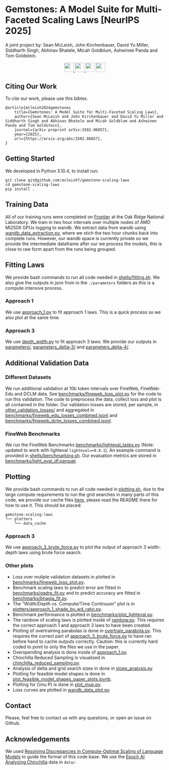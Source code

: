 # Gemstones: A Model Suite for Multi-Faceted Scaling Laws [NeurIPS 2025]
A joint project by: Sean McLeish, John Kirchenbauer, David Yu Miller, Siddharth Singh, Abhinav Bhatele, Micah Goldblum, Ashwinee Panda and Tom Goldstein.

<p align="center">
<a target="_blank" href="https://arxiv.org/abs/2502.06857">
<img style="height:22pt" src="https://img.shields.io/badge/-Paper-B31B1B?style=flat&logo=arxiv">
<a target="_blank" href="https://mcleish7.github.io/gemstone-scaling-laws/">
<img style="height:22pt" src="https://img.shields.io/badge/-🌐%20Website-1E8BC3?style=flat">
<a target="_blank" href="https://huggingface.co/collections/tomg-group-umd/gemstone-models-679408ee3f19f1d4d00e8b10">
<img style="height:22pt" src="https://img.shields.io/badge/-🤗%20Models-red?style=flat"></a>
<a target="_blank" href="https://tinyurl.com/gemstones-colab">
<img style="height:22pt" src="https://img.shields.io/badge/-Colab-F9AB00?style=flat&logo=googlecolab&logoColor=white"></a>
<br>
</p>

## Citing Our Work
To cite our work, please use this bibtex.
```
@article{mcleish2024gemstones
    title={Gemstones: A Model Suite for Multi-Faceted Scaling Laws}, 
    author={Sean McLeish and John Kirchenbauer and David Yu Miller and Siddharth Singh and Abhinav Bhatele and Micah Goldblum and Ashwinee Panda and Tom Goldstein},
    journal={arXiv preprint arXiv:2502.06857},
    year={2025},
    url={https://arxiv.org/abs/2502.06857},
}
```

## Getting Started
We developed in Python 3.10.4, to install run:
```
git clone git@github.com:mcleish7/gemstone-scaling-laws
cd gemstone-scaling-laws
pip install .
```

## Training Data
All of our training runs were completed on [Frontier](https://www.olcf.ornl.gov/olcf-resources/compute-systems/frontier/) at the Oak Ridge National Laboratory. 
We train in two hour intervals over multiple nodes of AMD MI250X GPUs logging to wandb.
We extract data from wandb using [wandb_data_extraction.py](wandb_data_extraction.py), where we stich the two hour chunks back into complete runs. 
However, our wandb space is currently private so we provide the intermediate dataframe after our we process the models, this is close to raw form apart from the runs being grouped.

## Fitting Laws
We provide bash commands to run all code needed in [shells/fitting.sh](shells/fitting.sh). We also give the outputs in json from in the `./parameters` folders as this is a compute intensive process.

### Approach 1
We use [approach_1.py](plotters/approach_1.py) to fit approach 1 laws. This is a quick process so we also plot at the same time.

### Approach 3
We use [depth_width.py](depth_width.py) to fit approach 3 laws. We provide our outputs in [parameters/](parameters/), [parameters_delta-3/](parameters_delta-3/) and [parameters_delta-4/](parameters_delta-4/).

## Additional Validation Data
### Different Datasets
We run additional validation at 10b token intervals over FineWeb, FineWeb-Edu and DCLM data. See [benchmarks/fineweb_loss_plot.py](benchmarks/fineweb_loss_plot.py) for the code to run this validation. The code to preprocess the data, collect loss and plot is all contained in the folder.
Our validation losses are stored, per sample, in [other_validation_losses/](other_validation_losses/) and aggregated in [benchmarks/fineweb_edu_losses_combined.jsonl](benchmarks/fineweb_edu_losses_combined.jsonl) and [benchmarks/fineweb_dclm_losses_combined.jsonl](benchmarks/fineweb_dclm_losses_combined.jsonl).

### FineWeb Benchmarks
We run the FineWeb Benchmarks [benchmarks/lighteval_tasks.py](benchmarks/lighteval_tasks.py) (Note: updated to work with lighteval `lighteval==0.8.1`). An example command is provided in [shells/benchmarking.sh](shells/benchmarking.sh). Our evaluation metrics are stored in [benchmarks/light_eval_df.parquet](benchmarks/light_eval_df.parquet).

## Plotting
We provide bash commands to run all code needed in [plotting.sh](shells/plotting.sh), due to the large compute requirements to run the grid searches in many parts of this code, we provide our cache files [here](https://huggingface.co/datasets/smcleish/scaling-laws-cache), please read the README there for how to use it. 
This should be placed:
```
gemstone-scaling-laws
└── plotters
    └── data_cache
```

### Approach 3
We use [approach_3_brute_force.py](plotters/approach_3_brute_force.py) to plot the output of approach 3 width-depth laws using brute force search.

### Other plots
* Loss over muliple validation datasets in plotted in [benchmarks/fineweb_loss_plot.py](benchmarks/fineweb_loss_plot.py).
* Benchmark scaling laws to predict error are fitted in [benchmarks/gadre_fit.py](benchmarks/gadre_fit.py) and to predict accuracy are fitted in [benchmarks/bhagia_fit.py](benchmarks/bhagia_fit.py).
* The "Width/Depth vs. Compute/Time Continuum" plot is in [plotters/approach_1_shade_by_wd_ratio.py](plotters/approach_1_shade_by_wd_ratio.py).
* Benchmark performance is plotted in [benchmarks/plot_lighteval.py](benchmarks/plot_lighteval.py).
* The rainbow of scaling laws is plotted inside of [rainbow.py](plotters/rainbow.py). This requires the correct approach 1 and approach 3 laws to have been created.
* Plotting of overtraining parabolas is done in [overtrain_parabola.py](plotters/overtrain_parabola.py). This requires the correct part of [approach_3_brute_force.py](plotters/approach_3_brute_force.py) to have ran before hand to cache outputs correctly. Caution: this is currently hard coded to point to only the files we use in the paper.
* Overspending analysis is done inside of [approach_1.py](plotters/approach_1.py).
* Chinchilla Reduced Sampling is visualised in [chinchilla_reduced_sampling.py](chinchilla_reduced_sampling.py).
* Analysis of delta and grid search sizes in done in  [slope_analysis.py](plotters/slope_analysis.py)
* Plotting for feasible model shapes is done in [plot_feasible_model_shapes_paper_plots.ipynb](plot_feasible_model_shapes_paper_plots.ipynb).
* Plotting for \(\mu P\) is done in [plot_mup.py](plot_mup.py).
* Loss curves are plotted in [wandb_data_plot.py](wandb_data_plot.py).

## Contact
Please, feel free to contact us with any questions, or open an issue on Github.

## Acknowledgements
We used [Resolving Discrepancies in Compute-Optimal Scaling of Language Models](https://github.com/formll/resolving-scaling-law-discrepancies) to guide the format of this code base.
We use the [Epoch AI Analyzing Chinchilla](https://github.com/epoch-research/analyzing-chinchilla) data in `data/`.
